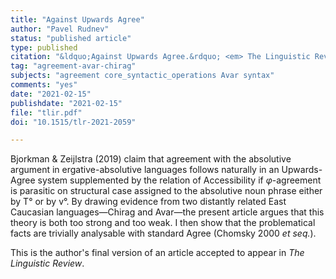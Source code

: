 ```yaml
---
title: "Against Upwards Agree"
author: "Pavel Rudnev"
status: "published article"
type: published
citation: "&ldquo;Against Upwards Agree.&rdquo; <em> The Linguistic Review</em> 38(1): 65–99."
tag: "agreement-avar-chirag"
subjects: "agreement core_syntactic_operations Avar syntax"
comments: "yes"
date: "2021-02-15"
publishdate: "2021-02-15"
file: "tlir.pdf"
doi: "10.1515/tlr-2021-2059"

---
```



Bjorkman & Zeijlstra (2019) claim that agreement with the absolutive argument in ergative-absolutive languages follows naturally in an Upwards-Agree system supplemented by the relation of Accessibility  if *φ*-agreement is parasitic on structural case assigned to the absolutive noun phrase either by T° or by v°. By drawing evidence from two distantly related East Caucasian languages—Chirag and Avar—the present article argues that this theory is both too strong and too weak. I then show that the problematical facts are trivially analysable with standard Agree (Chomsky 2000 *et seq.*).

This is the author's final version of an article accepted to appear in *The Linguistic Review*.
